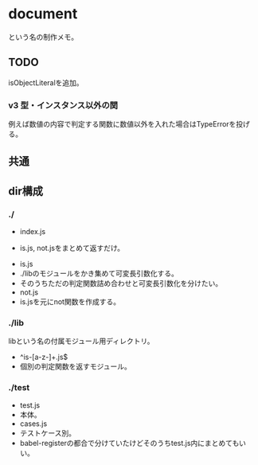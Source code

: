 # document
という名の制作メモ。

## TODO
isObjectLiteralを追加。
### v3 型・インスタンス以外の関
例えば数値の内容で判定する関数に数値以外を入れた場合はTypeErrorを投げる。

## 共通

## dir構成

### ./
* index.js
 + is.js, not.jsをまとめて返すだけ。
* is.js
 * ./libのモジュールをかき集めて可変長引数化する。
 * そのうちただの判定関数詰め合わせと可変長引数化を分けたい。
* not.js
 * is.jsを元にnot関数を作成する。

### ./lib
libという名の付属モジュール用ディレクトリ。
* ^is-[a-z-]+\.js$
 * 個別の判定関数を返すモジュール。

### ./test
* test.js
 * 本体。
* cases.js
 * テストケース別。
 * babel-registerの都合で分けていたけどそのうちtest.js内にまとめてもいい。

